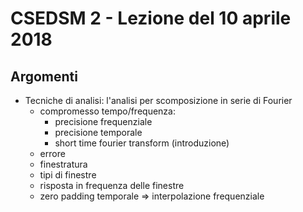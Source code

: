 # CSEDSM 2 - Lezione del 10 aprile 2018

## Argomenti

* Tecniche di analisi: l'analisi per scomposizione in serie di Fourier
  * compromesso tempo/frequenza:
    * precisione frequenziale
    * precisione temporale
    * short time fourier transform (introduzione)
  * errore
  * finestratura
  * tipi di finestre
  * risposta in frequenza delle finestre
  * zero padding temporale => interpolazione frequenziale
